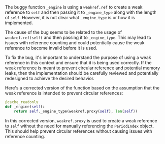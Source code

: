The buggy function `_engine` is using a `weakref.ref` to create a weak reference to `self` and then passing it to `_engine_type` along with the length of `self`. However, it is not clear what `_engine_type` is or how it is implemented.

The cause of the bug seems to be related to the usage of `weakref.ref(self)` and then passing it to `_engine_type`. This may lead to issues with reference counting and could potentially cause the weak reference to become invalid before it is used.

To fix the bug, it's important to understand the purpose of using a weak reference in this context and ensure that it is being used correctly. If the weak reference is meant to prevent circular reference and potential memory leaks, then the implementation should be carefully reviewed and potentially redesigned to achieve the desired behavior.

Here's a corrected version of the function based on the assumption that the weak reference is intended to prevent circular references:

```python
@cache_readonly
def _engine(self):
    return self._engine_type(weakref.proxy(self), len(self))
```

In this corrected version, `weakref.proxy` is used to create a weak reference to `self` without the need for manually referencing the `PeriodIndex` object. This should help prevent circular references without causing issues with reference counting.